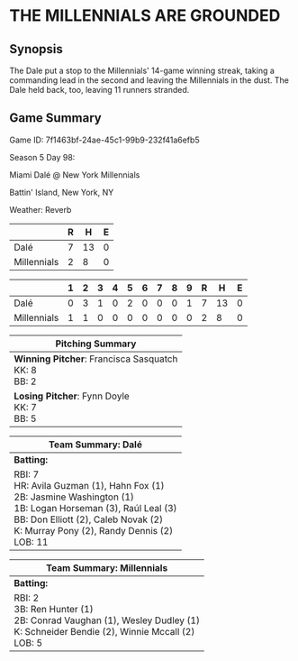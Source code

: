 # THE MILLENNIALS ARE GROUNDED

## Synopsis

The Dale put a stop to the Millennials' 14-game winning streak, taking a commanding lead in the second and leaving
the Millennials in the dust. The Dale held back, too, leaving 11 runners stranded.

## Game Summary


Game ID: 7f1463bf-24ae-45c1-99b9-232f41a6efb5

Season 5 Day 98:

Miami Dalé @ New York Millennials

Battin' Island, New York, NY

Weather: Reverb



|  | R | H | E |
| --- | --- | --- | --- |
| Dalé |   7 |  13 |   0 | 
| Millennials |   2 |   8 |   0 | 


|  |   1 |   2 |   3 |   4 |   5 |   6 |   7 |   8 |   9 |  R | H | E |
| --- | --- | --- | --- | --- | --- | --- | --- | --- | --- | --- | --- | --- |
| Dalé |   0 |   3 |   1 |   0 |   2 |   0 |   0 |   0 |   1 |   7 |  13 |   0 | 
| Millennials |   1 |   1 |   0 |   0 |   0 |   0 |   0 |   0 |   0 |   2 |   8 |   0 | 


| Pitching Summary |
| --- |
| **Winning Pitcher**: Francisca Sasquatch<br />KK: 8<br />BB: 2 |
| **Losing Pitcher**: Fynn Doyle<br />KK: 7<br />BB: 5 |


| Team Summary: Dalé |
| --- |
| **Batting:** |
| RBI: 7 <br />HR: Avila Guzman (1), Hahn Fox (1) <br />2B: Jasmine Washington (1) <br />1B: Logan Horseman (3), Raúl Leal (3) <br />BB: Don Elliott (2), Caleb Novak (2) <br />K: Murray Pony (2), Randy Dennis (2) <br />LOB: 11 |


| Team Summary: Millennials |
| --- |
| **Batting:** |
| RBI: 2 <br />3B: Ren Hunter (1) <br />2B: Conrad Vaughan (1), Wesley Dudley (1) <br />K: Schneider Bendie (2), Winnie Mccall (2) <br />LOB: 5 |

